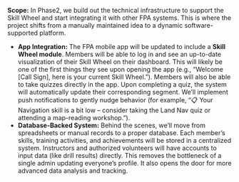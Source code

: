 **Scope:** In Phase2, we build out the technical infrastructure to support the Skill Wheel and start integrating it with other FPA systems. This is where the project shifts from a manually maintained idea to a dynamic software-supported platform.  
- **App Integration:** The FPA mobile app will be updated to include a **Skill Wheel module**. Members will be able to log in and see an up-to-date visualization of their Skill Wheel on their dashboard. This will likely be one of the first things they see upon opening the app (e.g., “Welcome [Call Sign], here is your current Skill Wheel.”). Members will also be able to take quizzes directly in the app. Upon completing a quiz, the system will automatically update their corresponding segment. We’ll implement push notifications to gently nudge behavior (for example, “📋 Your Navigation skill is a bit low – consider taking the Land Nav quiz or attending a map-reading workshop.”).  
- **Database-Backed System:** Behind the scenes, we’ll move from spreadsheets or manual records to a proper database. Each member’s skills, training activities, and achievements will be stored in a centralized system. Instructors and authorized volunteers will have accounts to input data (like drill results) directly. This removes the bottleneck of a single admin updating everyone’s profile. It also opens the door for more advanced data analysis and tracking.